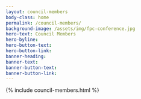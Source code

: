 ```yaml
---
layout: council-members
body-class: home
permalink: /council-members/
background-image: /assets/img/fpc-conference.jpg
hero-text: Council Members
hero-byline:
hero-button-text:
hero-button-link:
banner-heading:
banner-text:
banner-button-text:
banner-button-link:
---
```

 {% include council-members.html %}
